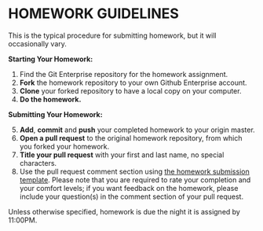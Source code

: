 # HOMEWORK GUIDELINES

This is the typical procedure for submitting homework, but it will occasionally vary.

**Starting Your Homework:**

1. Find the Git Enterprise repository for the homework assignment.
2. **Fork** the homework repository to your own Github Enterprise account.
3. **Clone** your forked repository to have a local copy on your computer.
4. **Do the homework.**

**Submitting Your Homework:**

5. **Add**, **commit** and **push** your completed homework to your origin master.
6. **Open a pull request** to the original homework repository, from which you forked your homework.
7. **Title your pull request** with your first and last name, no special characters.
8. Use the pull request comment section using [the homework submission template](https://git.generalassemb.ly/sei-embers/class-info/blob/main/homework/submission-template.md). Please note that you are required to rate your completion and your comfort levels; if you want feedback on the homework, please include your question(s) in the comment section of your pull request.

Unless otherwise specified, homework is due the night it is assigned by 11:00PM.
